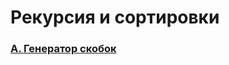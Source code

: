 # Рекурсия и сортировки

### [A. Генератор скобок](https://github.com/bitbybit/algorithms/blob/main/recursion/bracket_generator/)
